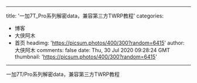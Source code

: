 
---
title: '一加7T_Pro系列解密data，兼容第三方TWRP教程'
categories: 
 - 博客
 - 大侠阿木
 - 首页
headimg: 'https://picsum.photos/400/300?random=6415'
author: 大侠阿木
comments: false
date: Thu, 30 Jul 2020 09:28:24 GMT
thumbnail: 'https://picsum.photos/400/300?random=6415'
---

<div>   
一加7T/Pro系列解密data，兼容第三方TWRP教程  
</div>
            